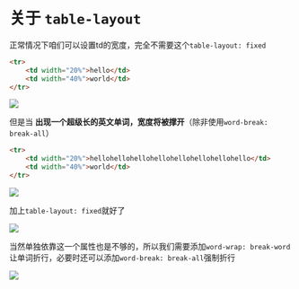 # 关于 `table-layout`

正常情况下咱们可以设置td的宽度，完全不需要这个`table-layout: fixed`

```html
<tr>
    <td width="20%">hello</td>
    <td width="40%">world</td>
</tr>
```

![](https://raw.githubusercontent.com/cgzero/note/master/img/150914/normal.png)

但是当 **出现一个超级长的英文单词，宽度将被撑开**（除非使用`word-break: break-all`）

```html
<tr>
    <td width="20%">hellohellohellohellohellohellohellohello</td>
    <td width="40%">world</td>
</tr>
```

![](https://raw.githubusercontent.com/cgzero/note/master/img/150914/long-text.png)

加上`table-layout: fixed`就好了

![](https://raw.githubusercontent.com/cgzero/note/master/img/150914/fixed.png)

当然单独依靠这一个属性也是不够的，所以我们需要添加`word-wrap: break-word`让单词折行，必要时还可以添加`word-break: break-all`强制折行

![](https://raw.githubusercontent.com/cgzero/note/master/img/150914/fixed-and-break-word.png)
